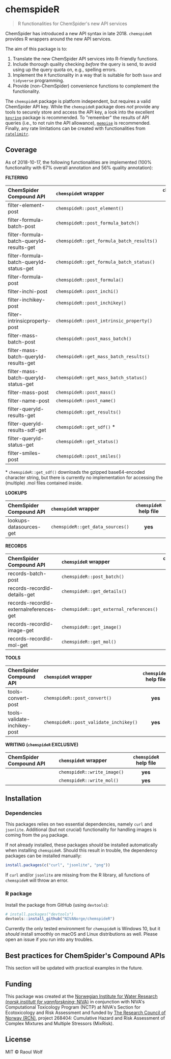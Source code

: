 
<!-- README.md is generated from README.Rmd. Please edit that file -->
chemspideR
==========

> R functionalities for ChemSpider's new API services

ChemSpider has introduced a new API syntax in late 2018. `chemspideR` provides R wrappers around the new API services.

The aim of this package is to:

1.  Translate the new ChemSpider API services into R-friendly functions.
2.  Include thorough quality checking *before* the query is send, to avoid using up the query quota on, e.g., spelling errors.
3.  Implement the `R` functionality in a way that is suitable for both `base` and `tidyverse` programming.
4.  Provide (non-ChemSpider) convenience functions to complement the functionality.

The `chemspideR` package is platform independent, but requires a valid ChemSpider API key. While the `chemspideR` package does *not* provide any tools to securely store and access the API key, a look into the excellent [`keyring`](https://github.com/r-lib/keyring) package is recommended. To "remember" the results of API queries (i.e., to not ruin the API allowance), [`memoise`](https://github.com/r-lib/memoise) is recommended. Finally, any rate limitations can be created with functionalities from [`ratelimitr`](https://github.com/tarakc02/ratelimitr).

Coverage
--------

As of 2018-10-17, the following functionalities are implemented (100% functionality with 67% overall annotation and 56% quality annotation):

**FILTERING**

<table>
<colgroup>
<col width="38%" />
<col width="39%" />
<col width="22%" />
</colgroup>
<thead>
<tr class="header">
<th align="left">ChemSpider Compound API</th>
<th align="left"><code>chemspideR</code> wrapper</th>
<th align="center"><code>chemspideR</code> help file</th>
</tr>
</thead>
<tbody>
<tr class="odd">
<td align="left">filter-element-post</td>
<td align="left"><code>chemspideR::post_element()</code></td>
<td align="center"></td>
</tr>
<tr class="even">
<td align="left">filter-formula-batch-post</td>
<td align="left"><code>chemspideR::post_formula_batch()</code></td>
<td align="center"></td>
</tr>
<tr class="odd">
<td align="left">filter-formula-batch-queryId-results-get</td>
<td align="left"><code>chemspideR::get_formula_batch_results()</code></td>
<td align="center"></td>
</tr>
<tr class="even">
<td align="left">filter-formula-batch-queryId-status-get</td>
<td align="left"><code>chemspideR::get_formula_batch_status()</code></td>
<td align="center"></td>
</tr>
<tr class="odd">
<td align="left">filter-formula-post</td>
<td align="left"><code>chemspideR::post_formula()</code></td>
<td align="center"><strong>yes</strong></td>
</tr>
<tr class="even">
<td align="left">filter-inchi-post</td>
<td align="left"><code>chemspideR::post_inchi()</code></td>
<td align="center"><strong>yes</strong></td>
</tr>
<tr class="odd">
<td align="left">filter-inchikey-post</td>
<td align="left"><code>chemspideR::post_inchikey()</code></td>
<td align="center"><strong>yes</strong></td>
</tr>
<tr class="even">
<td align="left">filter-intrinsicproperty-post</td>
<td align="left"><code>chemspideR::post_intrinsic_property()</code></td>
<td align="center"></td>
</tr>
<tr class="odd">
<td align="left">filter-mass-batch-post</td>
<td align="left"><code>chemspideR::post_mass_batch()</code></td>
<td align="center"></td>
</tr>
<tr class="even">
<td align="left">filter-mass-batch-queryId-results-get</td>
<td align="left"><code>chemspideR::get_mass_batch_results()</code></td>
<td align="center"></td>
</tr>
<tr class="odd">
<td align="left">filter-mass-batch-queryId-status-get</td>
<td align="left"><code>chemspideR::get_mass_batch_status()</code></td>
<td align="center"></td>
</tr>
<tr class="even">
<td align="left">filter-mass-post</td>
<td align="left"><code>chemspideR::post_mass()</code></td>
<td align="center">yes</td>
</tr>
<tr class="odd">
<td align="left">filter-name-post</td>
<td align="left"><code>chemspideR::post_name()</code></td>
<td align="center">yes</td>
</tr>
<tr class="even">
<td align="left">filter-queryId-results-get</td>
<td align="left"><code>chemspideR::get_results()</code></td>
<td align="center">yes</td>
</tr>
<tr class="odd">
<td align="left">filter-queryId-results-sdf-get</td>
<td align="left"><code>chemspideR::get_sdf()</code> *</td>
<td align="center"></td>
</tr>
<tr class="even">
<td align="left">filter-queryId-status-get</td>
<td align="left"><code>chemspideR::get_status()</code></td>
<td align="center"><strong>yes</strong></td>
</tr>
<tr class="odd">
<td align="left">filter-smiles-post</td>
<td align="left"><code>chemspideR::post_smiles()</code></td>
<td align="center"><strong>yes</strong></td>
</tr>
</tbody>
</table>

\* `chemspideR::get_sdf()` downloads the gzipped base64-encoded character string, but there is currently no implementation for accessing the (multiple) .mol files contained inside.

**LOOKUPS**

| ChemSpider Compound API | `chemspideR` wrapper             | `chemspideR` help file |
|:------------------------|:---------------------------------|:----------------------:|
| lookups-datasources-get | `chemspideR::get_data_sources()` |         **yes**        |

**RECORDS**

<table>
<colgroup>
<col width="38%" />
<col width="38%" />
<col width="23%" />
</colgroup>
<thead>
<tr class="header">
<th align="left">ChemSpider Compound API</th>
<th align="left"><code>chemspideR</code> wrapper</th>
<th align="center"><code>chemspideR</code> help file</th>
</tr>
</thead>
<tbody>
<tr class="odd">
<td align="left">records-batch-post</td>
<td align="left"><code>chemspideR::post_batch()</code></td>
<td align="center"><strong>yes</strong></td>
</tr>
<tr class="even">
<td align="left">records-recordId-details-get</td>
<td align="left"><code>chemspideR::get_details()</code></td>
<td align="center"><strong>yes</strong></td>
</tr>
<tr class="odd">
<td align="left">records-recordId-externalreferences-get</td>
<td align="left"><code>chemspideR::get_external_references()</code></td>
<td align="center"><strong>yes</strong></td>
</tr>
<tr class="even">
<td align="left">records-recordId-image-get</td>
<td align="left"><code>chemspideR::get_image()</code></td>
<td align="center"><strong>yes</strong></td>
</tr>
<tr class="odd">
<td align="left">records-recordId-mol-get</td>
<td align="left"><code>chemspideR::get_mol()</code></td>
<td align="center"><strong>yes</strong></td>
</tr>
</tbody>
</table>

**TOOLS**

| ChemSpider Compound API      | `chemspideR` wrapper                   | `chemspideR` help file |
|:-----------------------------|:---------------------------------------|:----------------------:|
| tools-convert-post           | `chemspideR::post_convert()`           |         **yes**        |
| tools-validate-inchikey-post | `chemspideR::post_validate_inchikey()` |         **yes**        |

**WRITING (`chemspideR` EXCLUSIVE)**

| ChemSpider Compound API | `chemspideR` wrapper        | `chemspideR` help file |
|:------------------------|:----------------------------|:----------------------:|
|                         | `chemspideR::write_image()` |         **yes**        |
|                         | `chemspideR::write_mol()`   |         **yes**        |

Installation
------------

### Dependencies

This packages relies on two essential dependencies, namely `curl` and `jsonlite`. Additional (but not crucial) functionality for handling images is coming from the `png` package.

If not already installed, these packages *should* be installed automatically when installing `chemspideR`. Should this result in trouble, the dependency packages can be installed manually:

``` r
install.packages(c("curl", "jsonlite", "png"))
```

If `curl` and/or `jsonlite` are missing from the R library, all functions of `chemspideR` will throw an error.

### R package

Install the package from GitHub (using `devtools`):

``` r
# install.packages("devtools")
devtools::install_github("NIVANorge/chemspideR")
```

Currently the only tested environment for `chemspideR` is Windows 10, but it *should* install smoothly on macOS and Linux distributions as well. Please open an issue if you run into any troubles.

Best practices for ChemSpider's Compound APIs
---------------------------------------------

This section will be updated with practical examples in the future.

Funding
-------

This package was created at the [Norwegian Institute for Water Research (*norsk institutt for vannforskning*; NIVA)](https://www.niva.no/en) in conjunction with NIVA's Computational Toxicology Program (NCTP) at NIVA's Section for Ecotoxicology and Risk Assessment and funded by [The Research Council of Norway (RCN)](https://www.forskningsradet.no/en/Home_page/1177315753906), project 268404: Cumulative Hazard and Risk Assessment of Complex Mixtures and Multiple Stressors (MixRisk).

License
-------

MIT © Raoul Wolf
